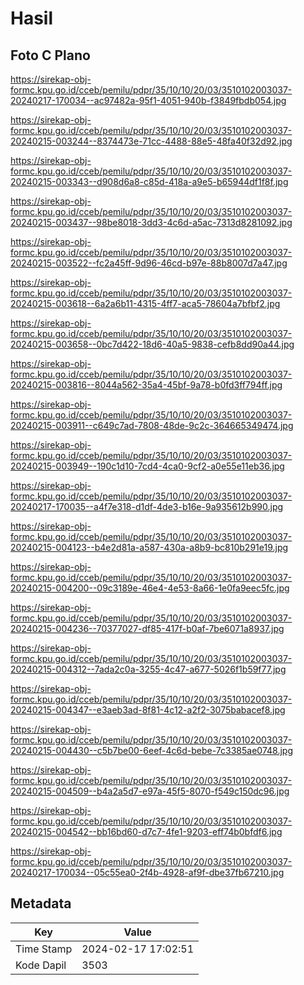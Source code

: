 # Hasil

## Foto C Plano

https://sirekap-obj-formc.kpu.go.id/cceb/pemilu/pdpr/35/10/10/20/03/3510102003037-20240217-170034--ac97482a-95f1-4051-940b-f3849fbdb054.jpg

https://sirekap-obj-formc.kpu.go.id/cceb/pemilu/pdpr/35/10/10/20/03/3510102003037-20240215-003244--8374473e-71cc-4488-88e5-48fa40f32d92.jpg

https://sirekap-obj-formc.kpu.go.id/cceb/pemilu/pdpr/35/10/10/20/03/3510102003037-20240215-003343--d908d6a8-c85d-418a-a9e5-b65944df1f8f.jpg

https://sirekap-obj-formc.kpu.go.id/cceb/pemilu/pdpr/35/10/10/20/03/3510102003037-20240215-003437--98be8018-3dd3-4c6d-a5ac-7313d8281092.jpg

https://sirekap-obj-formc.kpu.go.id/cceb/pemilu/pdpr/35/10/10/20/03/3510102003037-20240215-003522--fc2a45ff-9d96-46cd-b97e-88b8007d7a47.jpg

https://sirekap-obj-formc.kpu.go.id/cceb/pemilu/pdpr/35/10/10/20/03/3510102003037-20240215-003618--6a2a6b11-4315-4ff7-aca5-78604a7bfbf2.jpg

https://sirekap-obj-formc.kpu.go.id/cceb/pemilu/pdpr/35/10/10/20/03/3510102003037-20240215-003658--0bc7d422-18d6-40a5-9838-cefb8dd90a44.jpg

https://sirekap-obj-formc.kpu.go.id/cceb/pemilu/pdpr/35/10/10/20/03/3510102003037-20240215-003816--8044a562-35a4-45bf-9a78-b0fd3ff794ff.jpg

https://sirekap-obj-formc.kpu.go.id/cceb/pemilu/pdpr/35/10/10/20/03/3510102003037-20240215-003911--c649c7ad-7808-48de-9c2c-364665349474.jpg

https://sirekap-obj-formc.kpu.go.id/cceb/pemilu/pdpr/35/10/10/20/03/3510102003037-20240215-003949--190c1d10-7cd4-4ca0-9cf2-a0e55e11eb36.jpg

https://sirekap-obj-formc.kpu.go.id/cceb/pemilu/pdpr/35/10/10/20/03/3510102003037-20240217-170035--a4f7e318-d1df-4de3-b16e-9a935612b990.jpg

https://sirekap-obj-formc.kpu.go.id/cceb/pemilu/pdpr/35/10/10/20/03/3510102003037-20240215-004123--b4e2d81a-a587-430a-a8b9-bc810b291e19.jpg

https://sirekap-obj-formc.kpu.go.id/cceb/pemilu/pdpr/35/10/10/20/03/3510102003037-20240215-004200--09c3189e-46e4-4e53-8a66-1e0fa9eec5fc.jpg

https://sirekap-obj-formc.kpu.go.id/cceb/pemilu/pdpr/35/10/10/20/03/3510102003037-20240215-004236--70377027-df85-417f-b0af-7be6071a8937.jpg

https://sirekap-obj-formc.kpu.go.id/cceb/pemilu/pdpr/35/10/10/20/03/3510102003037-20240215-004312--7ada2c0a-3255-4c47-a677-5026f1b59f77.jpg

https://sirekap-obj-formc.kpu.go.id/cceb/pemilu/pdpr/35/10/10/20/03/3510102003037-20240215-004347--e3aeb3ad-8f81-4c12-a2f2-3075babacef8.jpg

https://sirekap-obj-formc.kpu.go.id/cceb/pemilu/pdpr/35/10/10/20/03/3510102003037-20240215-004430--c5b7be00-6eef-4c6d-bebe-7c3385ae0748.jpg

https://sirekap-obj-formc.kpu.go.id/cceb/pemilu/pdpr/35/10/10/20/03/3510102003037-20240215-004509--b4a2a5d7-e97a-45f5-8070-f549c150dc96.jpg

https://sirekap-obj-formc.kpu.go.id/cceb/pemilu/pdpr/35/10/10/20/03/3510102003037-20240215-004542--bb16bd60-d7c7-4fe1-9203-eff74b0bfdf6.jpg

https://sirekap-obj-formc.kpu.go.id/cceb/pemilu/pdpr/35/10/10/20/03/3510102003037-20240217-170034--05c55ea0-2f4b-4928-af9f-dbe37fb67210.jpg


## Metadata

| Key        | Value               |
| ---------- | ------------------- |
| Time Stamp | 2024-02-17 17:02:51 |
| Kode Dapil | 3503                |



